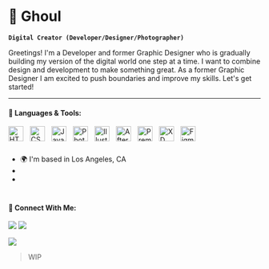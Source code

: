 # 🦇 Ghoul

**`Digital Creator (Developer/Designer/Photographer)`**

Greetings! I'm a Developer and former Graphic Designer who is gradually building my version of the digital world one step at a time. I want to combine design and development to make something great. As a former Graphic Designer I am excited to push boundaries and improve my skills. Let's get started!

---

#### 🧠 Languages & Tools:

<img align="left" alt="HTML5" width="30px" style="padding-right:10px;" src="https://cdn.jsdelivr.net/gh/devicons/devicon/icons/html5/html5-original.svg"/>
<img align="left" alt="CSS3" width="30px" style="padding-right:10px;" src="https://cdn.jsdelivr.net/gh/devicons/devicon/icons/css3/css3-original.svg"/>
<img align="left" alt="Javascript" width="30px" style="padding-right:10px;" src="https://cdn.jsdelivr.net/gh/devicons/devicon/icons/javascript/javascript-original.svg"/>
<img align="left" alt="Photoshop" width="30px" style="padding-right:10px;" src="https://cdn.jsdelivr.net/gh/devicons/devicon/icons/photoshop/photoshop-plain.svg"/>
<img align="left" alt="Illustrator" width="30px" style="padding-right:10px;" src="https://cdn.jsdelivr.net/gh/devicons/devicon/icons/illustrator/illustrator-plain.svg"/>
<img align="left" alt="After Effects" width="30px" style="padding-right:10px;" src="https://cdn.jsdelivr.net/gh/devicons/devicon/icons/aftereffects/aftereffects-plain.svg"/>
<img align="left" alt="Premiere Pro" width="30px" style="padding-right:10px;" src="https://cdn.jsdelivr.net/gh/devicons/devicon/icons/premierepro/premierepro-plain.svg"/>
<img align="left" alt="XD" width="30px" style="padding-right:10px;" src="https://cdn.jsdelivr.net/gh/devicons/devicon/icons/xd/xd-plain.svg"/>
<img align="left" alt="Figma" width="30px" style="padding-right:10px;" src="https://cdn.jsdelivr.net/gh/devicons/devicon/icons/figma/figma-original.svg"/>
<br/>

#

- 🌍  I'm based in Los Angeles, CA
-
-

#

#### 🔗 Connect With Me:

<a href="https://twitter.com/Ghoulifyed" target="_blank"><img src="https://img.shields.io/badge/Ghoulifyed%20-%231DA1F2.svg?&style=for-the-badge&logo=Twitter&logoColor=white"/></a>
<a href="https://discordid.netlify.app/?id=148312252565553153" target="_blank"><img src="https://img.shields.io/badge/Ghoulifyed%20-%237289DA.svg?&style=for-the-badge&logo=discord&logoColor=white"/></a></p>


<a href="https://discordid.netlify.app/?id=148312252565553153"><img src="https://discord.c99.nl/widget/theme-1/148312252565553153.png">
</a>


> WIP
